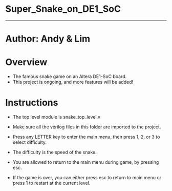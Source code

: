 # Super_Snake_on_DE1_SoC
--------------------------------------------------------------
# Author: Andy & Lim
# Overview
- The famous snake game on an Altera DE1-SoC board.
- This project is ongoing, and more features will be added!

# Instructions
- The top level module is snake_top_level.v
- Make sure all the verilog files in this folder are imported to the project.


- Press any LETTER key to enter the main menu, 
then press 1, 2, or 3 to select difficulty.
- The difficulty is the speed of the snake.

- You are allowed to return to the main menu during game, by pressing esc.

- If the game is over, you can either press esc to return to main menu or
press 1 to restart at the current level.
